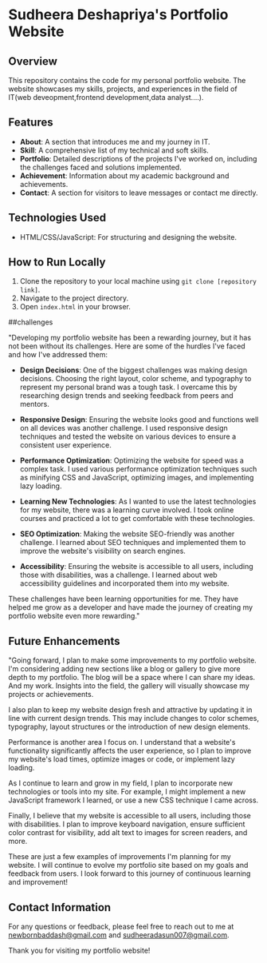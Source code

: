 # Sudheera Deshapriya's Portfolio Website

## Overview

This repository contains the code for my personal portfolio website. The website showcases my skills, projects, and experiences in the field of IT(web deveopment,frontend development,data analyst....).

## Features

- **About**: A section that introduces me and my journey in IT.
- **Skill**: A comprehensive list of my technical and soft skills.
- **Portfolio**: Detailed descriptions of the projects I've worked on, including the challenges faced and solutions implemented.
- **Achievement**: Information about my academic background and achievements.
- **Contact**: A section for visitors to leave messages or contact me directly.

## Technologies Used

- HTML/CSS/JavaScript: For structuring and designing the website.

## How to Run Locally

1. Clone the repository to your local machine using `git clone [repository link]`.
2. Navigate to the project directory.
3. Open `index.html` in your browser.

##challenges

"Developing my portfolio website has been a rewarding journey, but it has not been without its challenges. Here are some of the hurdles I've faced and how I've addressed them:

- **Design Decisions**: One of the biggest challenges was making design decisions. Choosing the right layout, color scheme, and typography to represent my personal brand was a tough task. I overcame this by researching design trends and seeking feedback from peers and mentors.

- **Responsive Design**: Ensuring the website looks good and functions well on all devices was another challenge. I used responsive design techniques and tested the website on various devices to ensure a consistent user experience.

- **Performance Optimization**: Optimizing the website for speed was a complex task. I used various performance optimization techniques such as minifying CSS and JavaScript, optimizing images, and implementing lazy loading.

- **Learning New Technologies**: As I wanted to use the latest technologies for my website, there was a learning curve involved. I took online courses and practiced a lot to get comfortable with these technologies.

- **SEO Optimization**: Making the website SEO-friendly was another challenge. I learned about SEO techniques and implemented them to improve the website's visibility on search engines.

- **Accessibility**: Ensuring the website is accessible to all users, including those with disabilities, was a challenge. I learned about web accessibility guidelines and incorporated them into my website.

These challenges have been learning opportunities for me. They have helped me grow as a developer and have made the journey of creating my portfolio website even more rewarding." 

## Future Enhancements

"Going forward, I plan to make some improvements to my portfolio website. I'm considering adding new sections like a blog or gallery to give more depth to my portfolio. The blog will be a space where I can share my ideas. And my work. Insights into the field, the gallery will visually showcase my projects or achievements.

I also plan to keep my website design fresh and attractive by updating it in line with current design trends. This may include changes to color schemes, typography, layout structures or the introduction of new design elements.

Performance is another area I focus on. I understand that a website's functionality significantly affects the user experience, so I plan to improve my website's load times, optimize images or code, or implement lazy loading.

As I continue to learn and grow in my field, I plan to incorporate new technologies or tools into my site. For example, I might implement a new JavaScript framework I learned, or use a new CSS technique I came across.

Finally, I believe that my website is accessible to all users, including those with disabilities. I plan to improve keyboard navigation, ensure sufficient color contrast for visibility, add alt text to images for screen readers, and more.

These are just a few examples of improvements I'm planning for my website. I will continue to evolve my portfolio site based on my goals and feedback from users. I look forward to this journey of continuous learning and improvement!

## Contact Information

For any questions or feedback, please feel free to reach out to me at newbornbaddash@gmail.com and sudheeradasun007@gmail.com.

Thank you for visiting my portfolio website!
